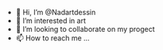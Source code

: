 - 👋 Hi, I’m @Nadartdessin
- 👀 I’m interested in art 
- 💞️ I’m looking to collaborate on my progect 
- 📫 How to reach me ...

<!---
Nadartdessin/Nadartdessin is a ✨ special ✨ repository because its `README.md` (this file) appears on your GitHub profile.
You can click the Preview link to take a look at your changes.
--->
